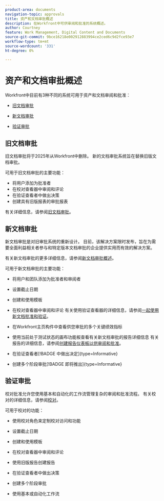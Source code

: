 ```yaml
---
product-area: documents
navigation-topic: approvals
title: 资产和文档审批概述
description: 在Workfront中可供审阅和批准的系统概述。
author: Courtney
feature: Work Management, Digital Content and Documents
source-git-commit: 9bce16218e002912883994ce2ced6c9d2fce93e7
workflow-type: tm+mt
source-wordcount: '331'
ht-degree: 0%

---
```



# 资产和文档审批概述

Workfront中目前有3种不同的系统可用于资产和文档审阅和批准：

* [旧文档审批](#legacy-document-approvals)

* [新文档审批](#new-document-approvals)

* [验证审批](#proof-approvals)

## 旧文档审批

旧文档审批将于2025年从Workfront中删除。 新的文档审批系统旨在替换旧版文档审批。

可用于旧文档审批的主要功能：

* 将用户添加为批准者
* 在校对查看器中审阅和评论
* 在验证查看者中做出决策
* 创建具有旧版报表的审批报表

有关详细信息，请参阅[旧文档审批](/help/quicksilver/review-and-approve-work/manage-approvals/approval-process-in-workfront.md#document-approval-processes)。

## 新文档审批

新文档审批是对旧审批系统的重新设计。 目前，该解决方案限时发布，旨在为需要全面利益相关者参与和特定版本文档审批的企业提供实用而有效的解决方案。

有关新文档审批的更多详细信息，请参阅[新文档审批概述](/help/quicksilver/review-and-approve-work/document-reviews-and-approvals/document-approvals-overview.md)。

可用于新文档审批的主要功能：

* 将用户和团队添加为批准者和审阅者

* 设置截止日期

* 创建和使用模板

* 在校对查看器中审阅和评论
有关使用验证查看器的详细信息，请参阅[一起使用新文档批准和验证](/help/quicksilver/review-and-approve-work/document-reviews-and-approvals/doc-approvals-and-proofing.md)。

* 在Workfront主页构件中查看供您审批的多个关键绩效指标

* 使用当前处于测试状态的画布功能板查看有关新文档审批的报告详细信息
有关报告的详细信息，请参阅[创建报告仪表板以供审阅和批准](/help/quicksilver/review-and-approve-work/document-reviews-and-approvals/create-review-and-approval-dashboard.md)。

* 在验证查看者[!BADGE 中做出决定]{type=Informative}

* 创建多个阶段审批[!BADGE 即将推出]{type=Informative}


## 验证审批

校对批准允许您使用基本和自动化的工作流管理复杂的审阅和批准流程。 有关校对的详细信息，请参阅[校对](/help/quicksilver/review-and-approve-work/proofing/proofing-overview/proofing-basics.md)。

可用于校对的功能：

* 使用校对角色来定制校对访问和功能

* 设置截止日期

* 创建和使用模板

* 在校对查看器中审阅和评论

* 使用旧版报告创建报告

* 在验证查看者中做出决策

* 创建多个阶段审批

* 使用基本或自动化工作流



